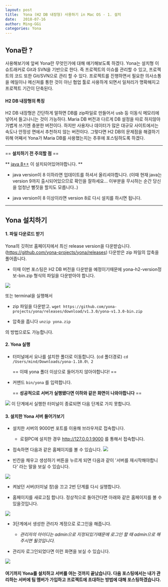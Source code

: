 ```yaml
---
layout: post
title:  Yona (H2 DB 내장형) 사용하기 in Mac OS - 1. 설치
date:   2018-07-16
author: Ming-GGi
categories: Yona
---
```


## Yona란 ? ##
사용해보기에 앞써 Yona란 무엇인가에 대해 얘기해보도록 하겠다.
Yona는 설치형 이슈트래커로 Git과 SVN을 기반으로 한다. 즉 프로젝트의 이슈를 관리할 수 있고, 프로젝트의 코드 또한 Git/SVN으로 관리 할 수 있다. 프로젝트를 진행하면서 필요한 의사소통을 메일이나 메신져를 통한 것이 아닌 협업 툴로 사용하게 되면서 일처리가 명확해지고 프로젝트 기간이 단축된다.

#### H2 DB 내장형의 특징 ####
H2 DB 내장형은 간단하게 말하면 DB를 zip파일로 만들어서 usb 등 이동식 메모리에 넣어서 들고나니는 것이 가능하다. Maria DB 버전과 다르게 DB 설정을 따로 하지않아 가볍게 쓰기엔 충분한 버전이다. 하지만 사용자나 데이터가 많은 대규모 사이트에서는 속도나 안정성 면에서 추천하지 않는 버전이다. 
그렇다면 H2 DB의 문제점을 해결하기 위해 어째서 Yona가 Maria DB를 사용했는지는 추후에 포스팅하도록 하겠다. 

---
== **설치하기 전 주의할 점** ==

** <u>java 8++</u> 이 설치되어있어야합니다. **
   -  java version이 8 이하라면 업데이트를 하셔서 올리셔야합니다. (이때 현재 java는 version 9까지 출시되어있으므로 확인을 잘하세요... 이부분을 무시하는 순간 당신을 엄청난 뻘짓을 할지도 모릅니다..)
   
   - java version이 8 이상이라면 version 8로 다시 설치를 하시면 됩니다.
  
---

## Yona 설치하기 ##
#### **1. 파일 다운로드 받기** ####
Yona의 깃허브 홈페이지에서 최신 release version을 다운받습니다.(https://github.com/yona-projects/yona/releases) 다운받은 zip 파일의 압축을 풀어줍니다.
* 이때 이번 포스팅은 H2 DB 버전을 다운받을 예정이기때문에 yona-h2-version정보-bin.zip 형식의 파일을 다운받아야 합니다.

![](/assets/blog/yona_1.jpeg)

또는 terminal을 실행해서 
* zip 파일을 다운받고.
`wget https://github.com/yona-projects/yona/releases/download/v1.3.0/yona-v1.3.0-bin.zip`

* 압축을 풉니다
`unzip yona.zip`

의 방법으로도 가능합니다.


#### **2. Yona 실행** ####
* 터미널에서 요나를 설치한 폴더로 이동합니다. 
(cd  폴더경로)
`cd /Users/mind/Downloads/yona-1.10.0\ 2 `

	== 이때 yona 폴더 이상으로 들어가지 않아야합니다! ==
* 커맨드 `bin/yona` 를 입력합니다.

	== **성공적으로 서버가 실행됐다면 이하와 같은 화면이 나와야합니다** ==

![](/assets/blog/yona_2.jpeg)
이 단계에서 실행한 터미널이 종료되면 다음 단계로 가지 못합니다.

#### **3. 설치한 Yona 서버 들어가보기** ####

* 설치한 서버의 9000번 포트를 이용해 브라우저로 접속합니다.
	* 로컬PC에 설치한 경우 http://127.0.0.1:9000 를 통해서 접속합니다. 
	
* 접속하면 다음과 같은 홈페이지를 볼 수 있습니다.
![](/assets/blog/yona_3.jpeg)
* 빈칸을 채우고 생성하기 버튼을 누르게 되면 다음과 같이 '서버를 재시작해야합니다' 라는 말을 보실 수 있습니다.

![](/assets/blog/yona_4.jpeg)

* 켜놨던 서버(터미널 창)을 끄고 2번 단계를 다시 실행합니다.


* 홈페이지를 새로고침 합니다. 정상적으로 돌아간다면 아래와 같은 홈페이지를 볼 수 있을것입니다.

 ![](/assets/blog/yona_5.jpeg)
 
 
* 3단계에서 생성한 관리자 계정으로 로그인을 해줍니다. 
	* *관리자의 아이디는 admin으로 지정되있기떄문에 로그인 할 때 admin으로 해주시면 될것입니다.*
	
* 관리자 로그인되었다면 이런 화면을 보실 수 있습니다.

![](/assets/blog/yona_6.jpeg)

#### **여기까지 Yona를 설치하고 서버를 여는 것까지 끝났습니다. 다음 포스팅에서는 내가 관리하는 서버에 팀 멤버가 가입하고 프로젝트에 초대하는 방법에 대해 포스팅하겠습니다.** ####

